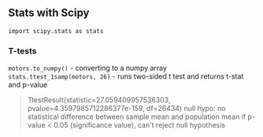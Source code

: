 ## Stats with Scipy
`import scipy.stats as stats`

### T-tests
`motors.to_numpy()` - converting to a numpy array
`stats.ttest_1samp(motors, 26)` - runs two-sided t test and returns t-stat and p-value
> TtestResult(statistic=27.059409957536303, pvalue=4.3597985712286377e-159, df=26434)
> null hypo: no statistical difference between sample mean and population mean
> if p-value < 0.05 (significance value), can't reject null hypothesis 

